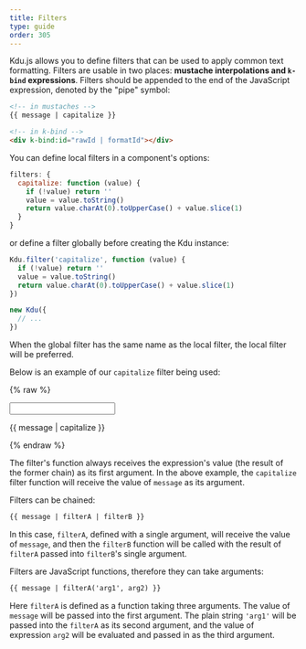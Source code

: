 ```yaml
---
title: Filters
type: guide
order: 305
---
```


Kdu.js allows you to define filters that can be used to apply common text formatting. Filters are usable in two places: **mustache interpolations and `k-bind` expressions**. Filters should be appended to the end of the JavaScript expression, denoted by the "pipe" symbol:

``` html
<!-- in mustaches -->
{{ message | capitalize }}

<!-- in k-bind -->
<div k-bind:id="rawId | formatId"></div>
```

You can define local filters in a component's options:

``` js
filters: {
  capitalize: function (value) {
    if (!value) return ''
    value = value.toString()
    return value.charAt(0).toUpperCase() + value.slice(1)
  }
}
```

or define a filter globally before creating the Kdu instance:

``` js
Kdu.filter('capitalize', function (value) {
  if (!value) return ''
  value = value.toString()
  return value.charAt(0).toUpperCase() + value.slice(1)
})

new Kdu({
  // ...
})
```

When the global filter has the same name as the local filter, the local filter will be preferred.

Below is an example of our `capitalize` filter being used:

{% raw %}
<div id="example_1" class="demo">
  <input type="text" k-model="message">
  <p>{{ message | capitalize }}</p>
</div>
<script>
  new Kdu({
    el: '#example_1',
    data: function () {
      return {
        message: 'john'
      }
    },
    filters: {
      capitalize: function (value) {
        if (!value) return ''
        value = value.toString()
        return value.charAt(0).toUpperCase() + value.slice(1)
      }
    }
  })
</script>
{% endraw %}

The filter's function always receives the expression's value (the result of the former chain) as its first argument. In the above example, the `capitalize` filter function will receive the value of `message` as its argument.

Filters can be chained:

``` html
{{ message | filterA | filterB }}
```

In this case, `filterA`, defined with a single argument, will receive the value of `message`, and then the `filterB` function will be called with the result of `filterA` passed into `filterB`'s single argument.

Filters are JavaScript functions, therefore they can take arguments:

``` html
{{ message | filterA('arg1', arg2) }}
```

Here `filterA` is defined as a function taking three arguments. The value of `message` will be passed into the first argument. The plain string `'arg1'` will be passed into the `filterA` as its second argument, and the value of expression `arg2` will be evaluated and passed in as the third argument.
